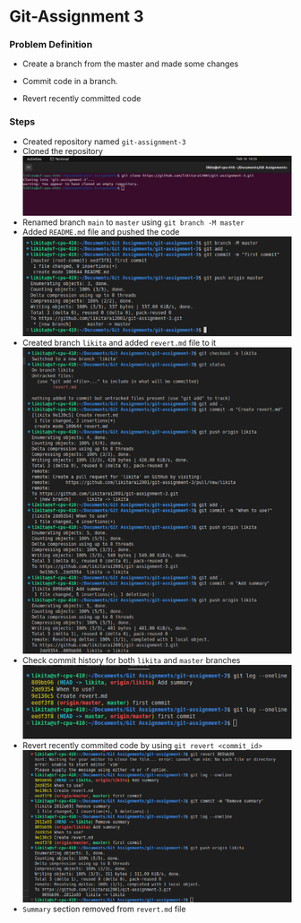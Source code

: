 # Git-Assignment 3

### Problem Definition

- Create a branch from the master and made some changes 

- Commit code in a branch.

- Revert recently committed code

### Steps

- Created repository named `git-assignment-3`
- Cloned the repository
![clone repo](images/Screenshot%20from%202023-02-16%2016-33-52.png)
- Renamed branch `main` to `master` using `git branch -M master`
- Added `README.md` file and pushed the code
![first commit](images/Screenshot%20from%202023-02-16%2016-37-06.png)
- Created branch `likita` and added `revert.md` file to it
![revert.md](images/Screenshot%20from%202023-02-17%2016-12-56.png)
- Check commit history for both `likita` and `master` branches
![commit history](images/Screenshot%20from%202023-02-20%2010-18-35.png)
- Revert recently commited code by using `git revert <commit_id>`
![revert commit](images/Screenshot%20from%202023-02-20%2010-31-56.png)
- `Summary` section removed from `revert.md` file


